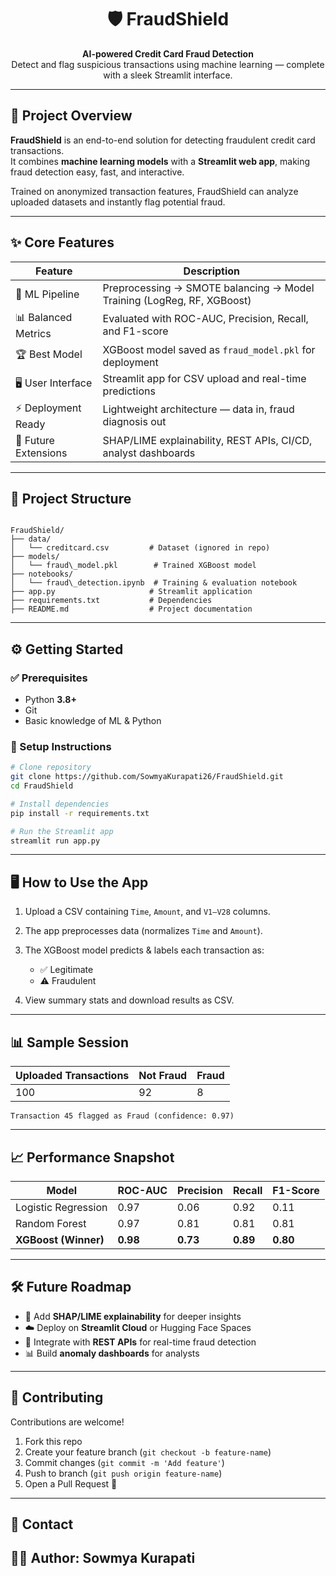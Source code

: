 <h1 align="center"> 🛡️ FraudShield </h1>

<p align="center">
  <b>AI-powered Credit Card Fraud Detection</b><br>
  Detect and flag suspicious transactions using machine learning — complete with a sleek Streamlit interface.
</p>

---

## 🚀 Project Overview

**FraudShield** is an end-to-end solution for detecting fraudulent credit card transactions.  
It combines **machine learning models** with a **Streamlit web app**, making fraud detection easy, fast, and interactive.  

Trained on anonymized transaction features, FraudShield can analyze uploaded datasets and instantly flag potential fraud.

---

## ✨ Core Features

| Feature              | Description                                                                 |
|----------------------|-----------------------------------------------------------------------------|
| 🔎 ML Pipeline       | Preprocessing → SMOTE balancing → Model Training (LogReg, RF, XGBoost)     |
| 📊 Balanced Metrics  | Evaluated with ROC-AUC, Precision, Recall, and F1-score                     |
| 🏆 Best Model        | XGBoost model saved as `fraud_model.pkl` for deployment                     |
| 🖥️ User Interface    | Streamlit app for CSV upload and real-time predictions                      |
| ⚡ Deployment Ready   | Lightweight architecture — data in, fraud diagnosis out                     |
| 🔮 Future Extensions | SHAP/LIME explainability, REST APIs, CI/CD, analyst dashboards               |

---

## 📂 Project Structure

```

FraudShield/
├── data/
│   └── creditcard.csv         # Dataset (ignored in repo)
├── models/
│   └── fraud\_model.pkl        # Trained XGBoost model
├── notebooks/
│   └── fraud\_detection.ipynb  # Training & evaluation notebook
├── app.py                     # Streamlit application
├── requirements.txt           # Dependencies
├── README.md                  # Project documentation

````

---

## ⚙️ Getting Started

### ✅ Prerequisites
- Python **3.8+**
- Git
- Basic knowledge of ML & Python

### 🚀 Setup Instructions
```bash
# Clone repository
git clone https://github.com/SowmyaKurapati26/FraudShield.git
cd FraudShield

# Install dependencies
pip install -r requirements.txt

# Run the Streamlit app
streamlit run app.py
````

---

## 🖥️ How to Use the App

1. Upload a CSV containing `Time`, `Amount`, and `V1–V28` columns.
2. The app preprocesses data (normalizes `Time` and `Amount`).
3. The XGBoost model predicts & labels each transaction as:

   * ✅ Legitimate
   * ⚠️ Fraudulent
4. View summary stats and download results as CSV.

---

## 📊 Sample Session

| Uploaded Transactions | Not Fraud | Fraud |
| --------------------- | --------- | ----- |
| 100                   | 92        | 8     |

```plaintext
Transaction 45 flagged as Fraud (confidence: 0.97)
```

---

## 📈 Performance Snapshot

| Model                | ROC-AUC  | Precision | Recall   | F1-Score |
| -------------------- | -------- | --------- | -------- | -------- |
| Logistic Regression  | 0.97     | 0.06      | 0.92     | 0.11     |
| Random Forest        | 0.97     | 0.81      | 0.81     | 0.81     |
| **XGBoost (Winner)** | **0.98** | **0.73**  | **0.89** | **0.80** |

---

## 🛠️ Future Roadmap

* 📌 Add **SHAP/LIME explainability** for deeper insights
* ☁️ Deploy on **Streamlit Cloud** or Hugging Face Spaces
* 🔗 Integrate with **REST APIs** for real-time fraud detection
* 📊 Build **anomaly dashboards** for analysts

---

## 🤝 Contributing

Contributions are welcome!

1. Fork this repo
2. Create your feature branch (`git checkout -b feature-name`)
3. Commit changes (`git commit -m 'Add feature'`)
4. Push to branch (`git push origin feature-name`)
5. Open a Pull Request 🚀

---

## 📧 Contact
👩‍💻 **Author**: Sowmya Kurapati
---
